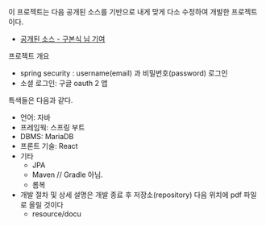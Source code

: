 이 프로젝트는 다음 공개된 소스를 기반으로 내게 맞게 다소 수정하여 개발한 프로젝트이다.

* [공개된 소스 - 구본식 님 기여](https://velog.io/@rnqhstlr2297/Spring-Security-OAuth2-%EC%86%8C%EC%85%9C%EB%A1%9C%EA%B7%B8%EC%9D%B8)
  
프로젝트 개요
* spring security : username(email) 과 비밀번호(password) 로그인
* 소셜 로그인: 구글 oauth 2 앱
  
특색들은 다음과 같다.
* 언어: 자바
* 프레임웍: 스프링 부트
* DBMS: MariaDB
* 프론트 기술: React
* 기타
  * JPA
  * Maven // Gradle 아님.
  * 롬복
* 개발 절차 및 상세 설명은 개발 종료 후 저장소(repository) 다음 위치에 pdf 파일로 올릴 것이다
  * resource/docu
